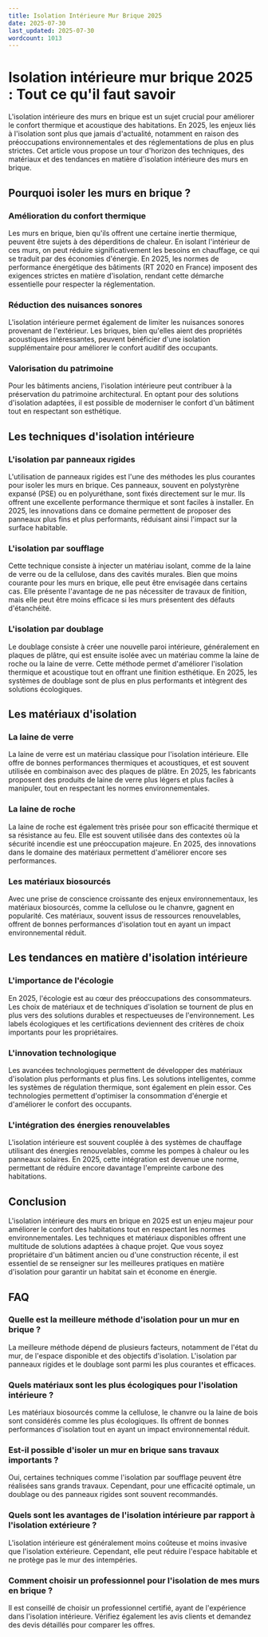 ```yaml
---
title: Isolation Intérieure Mur Brique 2025
date: 2025-07-30
last_updated: 2025-07-30
wordcount: 1013
---
```


# Isolation intérieure mur brique 2025 : Tout ce qu'il faut savoir

L'isolation intérieure des murs en brique est un sujet crucial pour améliorer le confort thermique et acoustique des habitations. En 2025, les enjeux liés à l'isolation sont plus que jamais d'actualité, notamment en raison des préoccupations environnementales et des réglementations de plus en plus strictes. Cet article vous propose un tour d'horizon des techniques, des matériaux et des tendances en matière d'isolation intérieure des murs en brique.

## Pourquoi isoler les murs en brique ?

### Amélioration du confort thermique

Les murs en brique, bien qu'ils offrent une certaine inertie thermique, peuvent être sujets à des déperditions de chaleur. En isolant l'intérieur de ces murs, on peut réduire significativement les besoins en chauffage, ce qui se traduit par des économies d'énergie. En 2025, les normes de performance énergétique des bâtiments (RT 2020 en France) imposent des exigences strictes en matière d'isolation, rendant cette démarche essentielle pour respecter la réglementation.

### Réduction des nuisances sonores

L'isolation intérieure permet également de limiter les nuisances sonores provenant de l'extérieur. Les briques, bien qu'elles aient des propriétés acoustiques intéressantes, peuvent bénéficier d'une isolation supplémentaire pour améliorer le confort auditif des occupants.

### Valorisation du patrimoine

Pour les bâtiments anciens, l'isolation intérieure peut contribuer à la préservation du patrimoine architectural. En optant pour des solutions d'isolation adaptées, il est possible de moderniser le confort d'un bâtiment tout en respectant son esthétique.

## Les techniques d'isolation intérieure

### L'isolation par panneaux rigides

L'utilisation de panneaux rigides est l'une des méthodes les plus courantes pour isoler les murs en brique. Ces panneaux, souvent en polystyrène expansé (PSE) ou en polyuréthane, sont fixés directement sur le mur. Ils offrent une excellente performance thermique et sont faciles à installer. En 2025, les innovations dans ce domaine permettent de proposer des panneaux plus fins et plus performants, réduisant ainsi l'impact sur la surface habitable.

### L'isolation par soufflage

Cette technique consiste à injecter un matériau isolant, comme de la laine de verre ou de la cellulose, dans des cavités murales. Bien que moins courante pour les murs en brique, elle peut être envisagée dans certains cas. Elle présente l'avantage de ne pas nécessiter de travaux de finition, mais elle peut être moins efficace si les murs présentent des défauts d'étanchéité.

### L'isolation par doublage

Le doublage consiste à créer une nouvelle paroi intérieure, généralement en plaques de plâtre, qui est ensuite isolée avec un matériau comme la laine de roche ou la laine de verre. Cette méthode permet d'améliorer l'isolation thermique et acoustique tout en offrant une finition esthétique. En 2025, les systèmes de doublage sont de plus en plus performants et intègrent des solutions écologiques.

## Les matériaux d'isolation

### La laine de verre

La laine de verre est un matériau classique pour l'isolation intérieure. Elle offre de bonnes performances thermiques et acoustiques, et est souvent utilisée en combinaison avec des plaques de plâtre. En 2025, les fabricants proposent des produits de laine de verre plus légers et plus faciles à manipuler, tout en respectant les normes environnementales.

### La laine de roche

La laine de roche est également très prisée pour son efficacité thermique et sa résistance au feu. Elle est souvent utilisée dans des contextes où la sécurité incendie est une préoccupation majeure. En 2025, des innovations dans le domaine des matériaux permettent d'améliorer encore ses performances.

### Les matériaux biosourcés

Avec une prise de conscience croissante des enjeux environnementaux, les matériaux biosourcés, comme la cellulose ou le chanvre, gagnent en popularité. Ces matériaux, souvent issus de ressources renouvelables, offrent de bonnes performances d'isolation tout en ayant un impact environnemental réduit.

## Les tendances en matière d'isolation intérieure

### L'importance de l'écologie

En 2025, l'écologie est au cœur des préoccupations des consommateurs. Les choix de matériaux et de techniques d'isolation se tournent de plus en plus vers des solutions durables et respectueuses de l'environnement. Les labels écologiques et les certifications deviennent des critères de choix importants pour les propriétaires.

### L'innovation technologique

Les avancées technologiques permettent de développer des matériaux d'isolation plus performants et plus fins. Les solutions intelligentes, comme les systèmes de régulation thermique, sont également en plein essor. Ces technologies permettent d'optimiser la consommation d'énergie et d'améliorer le confort des occupants.

### L'intégration des énergies renouvelables

L'isolation intérieure est souvent couplée à des systèmes de chauffage utilisant des énergies renouvelables, comme les pompes à chaleur ou les panneaux solaires. En 2025, cette intégration est devenue une norme, permettant de réduire encore davantage l'empreinte carbone des habitations.

## Conclusion

L'isolation intérieure des murs en brique en 2025 est un enjeu majeur pour améliorer le confort des habitations tout en respectant les normes environnementales. Les techniques et matériaux disponibles offrent une multitude de solutions adaptées à chaque projet. Que vous soyez propriétaire d'un bâtiment ancien ou d'une construction récente, il est essentiel de se renseigner sur les meilleures pratiques en matière d'isolation pour garantir un habitat sain et économe en énergie.

## FAQ

### Quelle est la meilleure méthode d'isolation pour un mur en brique ?

La meilleure méthode dépend de plusieurs facteurs, notamment de l'état du mur, de l'espace disponible et des objectifs d'isolation. L'isolation par panneaux rigides et le doublage sont parmi les plus courantes et efficaces.

### Quels matériaux sont les plus écologiques pour l'isolation intérieure ?

Les matériaux biosourcés comme la cellulose, le chanvre ou la laine de bois sont considérés comme les plus écologiques. Ils offrent de bonnes performances d'isolation tout en ayant un impact environnemental réduit.

### Est-il possible d'isoler un mur en brique sans travaux importants ?

Oui, certaines techniques comme l'isolation par soufflage peuvent être réalisées sans grands travaux. Cependant, pour une efficacité optimale, un doublage ou des panneaux rigides sont souvent recommandés.

### Quels sont les avantages de l'isolation intérieure par rapport à l'isolation extérieure ?

L'isolation intérieure est généralement moins coûteuse et moins invasive que l'isolation extérieure. Cependant, elle peut réduire l'espace habitable et ne protège pas le mur des intempéries.

### Comment choisir un professionnel pour l'isolation de mes murs en brique ?

Il est conseillé de choisir un professionnel certifié, ayant de l'expérience dans l'isolation intérieure. Vérifiez également les avis clients et demandez des devis détaillés pour comparer les offres.